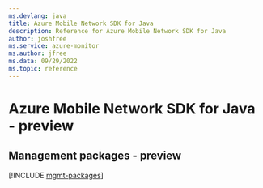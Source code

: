 ```yaml
---
ms.devlang: java
title: Azure Mobile Network SDK for Java
description: Reference for Azure Mobile Network SDK for Java
author: joshfree
ms.service: azure-monitor
ms.author: jfree
ms.data: 09/29/2022
ms.topic: reference
---
```

# Azure Mobile Network SDK for Java - preview

## Management packages - preview
[!INCLUDE [mgmt-packages](mobile-network-mgmt-index.md)]